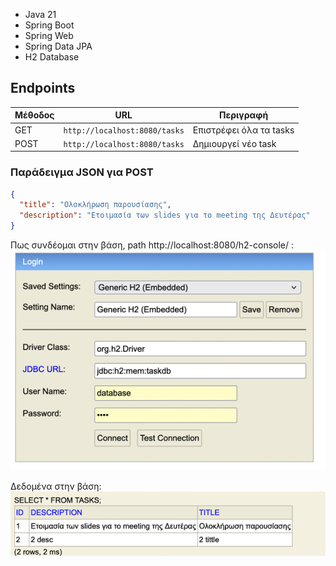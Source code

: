 - Java 21
- Spring Boot
- Spring Web
- Spring Data JPA
- H2 Database


## Endpoints

| Μέθοδος | URL        | Περιγραφή               |
|--------|------------|-------------------------|
| GET    | `http://localhost:8080/tasks`   | Επιστρέφει όλα τα tasks |
| POST   | `http://localhost:8080/tasks`   | Δημιουργεί νέο task     |

###  Παράδειγμα JSON για POST

```json
{
  "title": "Ολοκλήρωση παρουσίασης",
  "description": "Ετοιμασία των slides για το meeting της Δευτέρας"
}
```

Πως συνδέομαι στην βάση, path http://localhost:8080/h2-console/ :
![img_1.png](img_1.png)

Δεδομένα στην βάση:
![img.png](img.png)

